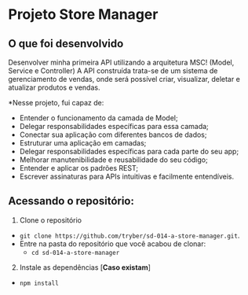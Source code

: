 # Projeto Store Manager

## O que foi desenvolvido
Desenvolver minha primeira API utilizando a arquitetura MSC! (Model, Service e Controller)
A API construída trata-se de um sistema de gerenciamento de vendas, onde será possível criar, visualizar, deletar e atualizar produtos e vendas.

*Nesse projeto, fui capaz de:
  - Entender o funcionamento da camada de Model;
  - Delegar responsabilidades específicas para essa camada;
  - Conectar sua aplicação com diferentes bancos de dados;
  - Estruturar uma aplicação em camadas;
  - Delegar responsabilidades específicas para cada parte do seu app;
  - Melhorar manutenibilidade e reusabilidade do seu código;
  - Entender e aplicar os padrões REST;
  - Escrever assinaturas para APIs intuitivas e facilmente entendíveis.

## Acessando o repositório:

1. Clone o repositório

- `git clone https://github.com/tryber/sd-014-a-store-manager.git`.
- Entre na pasta do repositório que você acabou de clonar:
  - `cd sd-014-a-store-manager`

2. Instale as dependências [**Caso existam**]

- `npm install`
